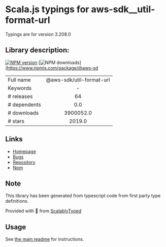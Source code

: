 
# Scala.js typings for aws-sdk__util-format-url

Typings are for version 3.208.0

## Library description:
[![NPM version](https://img.shields.io/npm/v/@aws-sdk/util-format-url/latest.svg)](https://www.npmjs.com/package/@aws-sdk/util-format-url) [![NPM downloads](https://img.shields.io/npm/dm/@aws-sdk/util-format-url.svg)](https://www.npmjs.com/package/@aws-sd

|                    |                 |
| ------------------ | :-------------: |
| Full name          | @aws-sdk/util-format-url |
| Keywords           | - |
| # releases         | 64 |
| # dependents       | 0.0 |
| # downloads        | 3900052.0 |
| # stars            | 2019.0 |

## Links
- [Homepage](https://github.com/aws/aws-sdk-js-v3/tree/main/packages/util-format-url)
- [Bugs](https://github.com/aws/aws-sdk-js-v3/issues)
- [Repository](https://github.com/aws/aws-sdk-js-v3)
- [Npm](https://www.npmjs.com/package/%40aws-sdk%2Futil-format-url)
    


## Note
This library has been generated from typescript code from first party type definitions.

Provided with :purple_heart: from [ScalablyTyped](https://github.com/oyvindberg/ScalablyTyped)

## Usage
See [the main readme](../../readme.md) for instructions.


